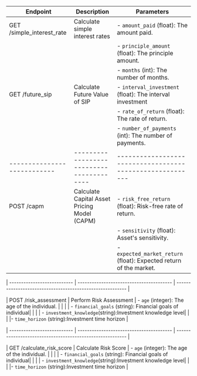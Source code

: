 | Endpoint                    | Description                                  | Parameters                                                |
|-----------------------------|----------------------------------------------|-----------------------------------------------------------|
| GET /simple_interest_rate   | Calculate simple interest rates              | - `amount_paid` (float): The amount paid.                 |
|                             |                                              | - `principle_amount` (float): The principle amount.       |
|                             |                                              | - `months` (int): The number of months.                   |
| GET /future_sip             | Calculate Future Value of SIP                | - `interval_investment` (float): The interval investment  |
|                             |                                              | - `rate_of_return` (float): The rate of return.           |
|                             |                                              | - `number_of_payments` (int): The number of payments.     |
| --------------------------- | ----------------------------------------     | --------------------------------------------------------- |
| POST /capm                  | Calculate Capital Asset Pricing Model (CAPM) | - `risk_free_return` (float): Risk-free rate of return.            |
|                             |                                              | - `sensitivity` (float): Asset's sensitivity.            |
|                             |                                              | - `expected_market_return` (float): Expected return of the market. |

| --------------------------- | ----------------------------------------     | --------------------------------------------------------- |

| POST /risk_assessment        | Perform Risk Assessment                      | - `age` (integer): The age of the individual.           |
|                             |                                              | - `financial_goals` (string): Financial goals of individual|
|                             |                                              | - `investment_knowledge`(string):Investment knowledge level|
|                             |                                              |- `time_horizon` (string):Investment time horizon         |

| --------------------------- | ----------------------------------------     | --------------------------------------------------------- |

| GET /calculate_risk_score   |  Calculate Risk Score                        |  - `age` (integer): The age of the individual.           |
|                             |                                              | - `financial_goals` (string): Financial goals of individual|
|                             |                                              | - `investment_knowledge`(string):Investment knowledge level|
|                             |                                              |- `time_horizon` (string):Investment time horizon         |
